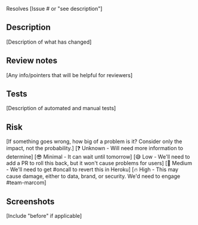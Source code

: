 Resolves [Issue # or "see description"]

<!-- Feel free to delete sections that aren't relevant -->

## Description

[Description of what has changed]

## Review notes

[Any info/pointers that will be helpful for reviewers]

## Tests 

[Description of automated and manual tests]

## Risk

[If something goes wrong, how big of a problem is it? Consider only the impact, not the probability.]
[❓ Unknown - Will need more information to determine]
[😎 Minimal - It can wait until tomorrow]
[😅 Low - We'll need to add a PR to roll this back, but it won't cause problems for users]
[😬 Medium - We'll need to get #oncall to revert this in Heroku]
[🔥 High - This may cause damage, either to data, brand, or security. We'd need to engage #team-marcom]

## Screenshots

[Include "before" if applicable]


